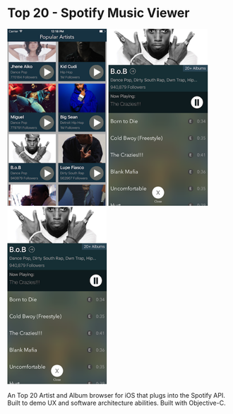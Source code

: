 # Top 20 - Spotify Music Viewer

<img src="Screenshots/allView.png" width="225"/> <img src="Screenshots/albumView.png" width="225"/> <img src="Screenshots/albumView.png" width="225"/>

An Top 20 Artist and Album browser for iOS that plugs into the Spotify API. Built to demo UX and software architecture abilities. Built with Objective-C.
